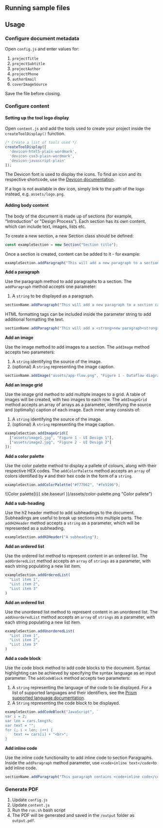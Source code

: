 ## Running sample files

## Usage
### Configure document metadata
Open `config.js` and enter values for:

1. `projectTitle`
2. `projectSubtitle`
3. `projectAuthor`
4. `projectPhone`
5. `authorEmail`
6. `coverImageSource`

Save the file before closing.

### Configure content
#### Setting up the tool logo display
Open `content.js` and add the tools used to create your project inside the `createToolDisplay()` function.

```javascript
/* Create a list of tools used */
createToolDisplay([
  'devicon-html5-plain-wordmark',
  'devicon-css3-plain-wordmark',
  'devicon-javascript-plain'
]);
```

The Devicon font is used to display the icons. To find an icon and its respective shortcode, use the [Devicon documentation](http://konpa.github.io/devicon/).

If a logo is not available in dev icon, simply link to the path of the logo instead, e.g. `assets/logo.png`.

#### Adding body content
The body of the document is made up of sections (for example, "Introduction" or "Design Process"). Each section has its own content, which can include text, images, lists etc.

To create a new section, a new Section class should be defined:
```javascript
const exampleSection = new Section("Section title");
```

Once a section is created, content can be added to it - for example:
```javascript
exampleSection.addParagraph("This will add a new paragraph to a section called exampleSection.");
```

**Add a paragraph**

Use the paragraph method to add paragraphs to a section. The `addParagraph` method accepts one parameter:
1. A `string` to be displayed as a paragraph.

```javascript
sectionName.addParagraph("This will add a new paragraph to a section called sectionName.");
```

HTML formatting tags can be included inside the parameter string to add additional formatting the text.

```javascript
sectionName.addParagraph("This will add a <strong>new paragraph<strong> with <e>additional</e> formatting.");
```

**Add an image**

Use the image method to add images to a section. The `addImage` method accepts two parameters:
1. A `string` identifying the source of the image.
2. (optional) A `string` representing the image caption.

```javascript
sectionName.addImage("assets/app-flow.png", "Figure 1 - Dataflow diagram");
```

**Add an image grid**

Use the image grid method to add multiple images to a grid. A table of images will be created, with two images to each row. The `addImageGrid` method accepts an array of arrays as a parameter, identifying the source and (optimally) caption of each image.
Each inner array consists of:
1. A `string` identifying the source of the image.
2. (optional) A `string` representing the image caption.

```javascript
exampleSection.addImageGrid([
  ["assets/image1.jpg", "Figure 1 - UI Design 1"],
  ["assets/image2.jpg", "Figure 2 - UI Design 2"]
]);
```

**Add a color palette**

Use the color palette method to display a pallete of colours, along with their respective HEX codes.
The `addColorPalette` method accepts an `array` of colors identified by `#` and their hex code in the form of a `string`.

```javascript
exampleSection.addColorPalette("#f77062", "#fe5196");
```

![Color palette]({{ site.baseurl }}/assets/color-palette.png "Color pallete")

**Add a sub-heading**

Use the h2 header method to add subheadings to the document. Subheadings are useful to break up sections into multiple parts.
The `addH2Header` method accepts a `string` as a parameter, which will be represented as a subheading.

```javascript
exampleSection.addH2Header("A subheading");
```

**Add an ordered list**

Use the ordered list method to represent content in an ordered list.
The `addOrderedList` method accepts an `array` of `strings` as a parameter, with each string populating a new list item.

```javascript
exampleSection.addOrderedList(
  "List item 1",
  "List item 2",
  "List item 3"
)
```

**Add an ordered list**

Use the unordered list method to represent content in an unordered list.
The `addUnorderedList` method accepts an `array` of `strings` as a parameter, with each string populating a new list item.

```javascript
exampleSection.addUnorderedList(
  "List item 1",
  "List item 2",
  "List item 3"
)
```

**Add a code block**

Use the code block method to add code blocks to the document. Syntax highlighting can be achieved by specifying the syntax language as an input parameter.
The `addCodeBlock` method accepts two parameters:
1. A `string` representing the language of the code to be displayed. For a list of supported languages and their identifiers, see the [Prism supported language documentation](http://prismjs.com/#languages-list).
2. A `String` representing the code block to be displayed.

```javascript
exampleSection.addCodeBlock("JavaScript", `
var i = 2;
var len = cars.length;
var text = "";
for (; i < len; i++) {
    text += cars[i] + "<br>";
}
```

**Add inline code**

Use the inline code functionality to add inline code to section Paragraphs. Inside the `addParagraph` method parameter, use `<code>inline text</code>`to add inline code.

```javascript
sectionName.addParagraph("This paragraph contains <code>inline code</code>");
```

### Generate PDF
1. Update `config.js`
2. Update `content.js`
3. Run the `run.sh` bash script
4. The PDF will be generated and saved in the `/output` folder as `output.pdf`.
